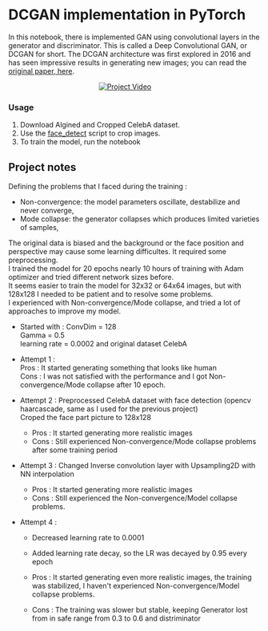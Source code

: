 # DCGAN implementation in PyTorch

In this notebook, there is implemented GAN using convolutional layers in the generator and discriminator. This is called a Deep Convolutional GAN, or DCGAN for short. The DCGAN architecture was first explored in 2016 and has seen impressive results in generating new images; you can read the [original paper, here](https://arxiv.org/pdf/1511.06434.pdf).


&nbsp;&nbsp;&nbsp;&nbsp;&nbsp;&nbsp;&nbsp;&nbsp;&nbsp;&nbsp;&nbsp;&nbsp;&nbsp;&nbsp;&nbsp;&nbsp;&nbsp;&nbsp;&nbsp;&nbsp;&nbsp;&nbsp;&nbsp;&nbsp;&nbsp;&nbsp;&nbsp;&nbsp;&nbsp;&nbsp;&nbsp;&nbsp;&nbsp;&nbsp;&nbsp;&nbsp;&nbsp;&nbsp;&nbsp;&nbsp;&nbsp;&nbsp;&nbsp;&nbsp;&nbsp; [![Project Video](https://img.youtube.com/vi/_MNsEo0y8xk/0.jpg)](https://www.youtube.com/watch?v=_MNsEo0y8xk)


### Usage
1. Download Algined and Cropped CelebA dataset.
2. Use the [face_detect](https://github.com/sunshineatnoon/Paper-Implementations/blob/ad23812046ae8fa6c9c16fd26a8b1a14b4c10a59/BEGAN/Data/face_detect.py) script to crop images.
3. To train the model, run the notebook


## Project notes
Defining the problems that I faced during the training : 
* Non-convergence: the model parameters oscillate, destabilize and never converge,
* Mode collapse: the generator collapses which produces limited varieties of samples,

The original data is biased and the background or the face position and perspective may cause some learning difficultes.
It required some preprocessing.  
I trained the model for 20 epochs nearly 10 hours of training with Adam optimizer and tried different network sizes before.  
It seems easier to train the model for 32x32 or 64x64 images, but with 128x128 I needed to be patient and to resolve some   problems.  
I experienced with Non-convergence/Mode collapse, and tried a lot of approaches to improve my model.  
    

* Started with : 
  ConvDim = 128  
  Gamma = 0.5  
  learning rate = 0.0002 and original dataset CelebA  

* Attempt 1 :  
Pros : It started generating something that looks like human  
Cons : I was not satisfied with the performance and I got Non-convergence/Mode collapse  after 10 epoch.  

* Attempt 2 : 
Preprocessed CelebA dataset with face detection (opencv haarcascade, same as I used for the previous project)  
Croped the face part picture to 128x128  

    * Pros : It started generating more realistic images
    * Cons : Still experienced Non-convergence/Mode collapse problems after some training period

* Attempt 3 : Changed Inverse convolution layer with Upsampling2D with NN interpolation  

    * Pros : It started generating more realistic images
    * Cons : Still experienced the Non-convergence/Model collapse problems.


* Attempt 4 : 
    * Decreased learning rate to 0.0001  
    * Added learning rate decay, so the LR was decayed by 0.95 every epoch  

    * Pros : It started generating even more realistic images, the training was stabilized, I haven't experienced Non-convergence/Model collapse problems.
    * Cons : The training was slower but stable, keeping Generator lost from in safe range from 0.3 to 0.6 and distriminator 
